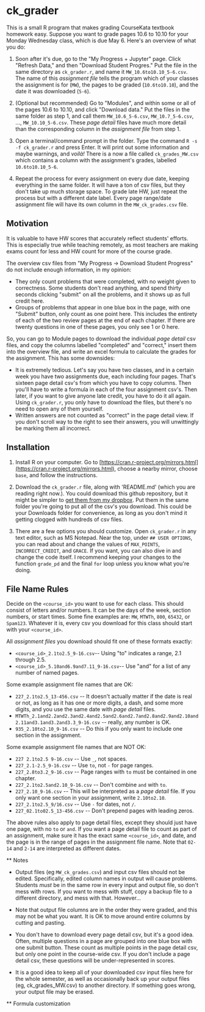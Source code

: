 # ck_grader

This is a small R program that makes grading CourseKata textbook homework easy. Suppose you want to grade pages 10.6 to 10.10 for your Monday Wednesday class, which is due May 6. Here's an overview of what you do:

1. Soon after it's due, go to the "My Progress + Jupyter" page. Click "Refresh Data," and then "Download Student Progres." Put the file in the same directory as `ck_grader.r`, and name it `MW_10.6to10.10_5-6.csv`. The name of this *assignment file* tells the program which of your classes the assignment is for (`MW`), the pages to be graded (`10.6to10.10`), and the date it was downloaded (`5-6`).

2. (Optional but recommended) Go to "Modules", and within some or all of the pages 10.6 to 10.10, and click "Download data." Put the files in the same folder as step 1, and call them `MW_10.6_5-6.csv`, `MW_10.7_5-6.csv`, ..., `MW_10.10_5-6.csv`. These *page detail* files have much more detail than the corresponding column in the *assignment file* from step 1.

3. Open a terminal/command prompt in the folder. Type the command `R -s -f ck_grader.r` and press Enter. It will print out some information and maybe warnings, and *voilà!* There is a now a file called `ck_grades_MW.csv` which contains a column with the assignment's grades, labelled `10.6to10.10_5-6`.

4. Repeat the process for every assignment on every due date, keeping everything in the same folder. It will have a ton of csv files, but they don't take up much storage space. To grade late HW, just repeat the process but with a different date label. Every page range/date assignment file will have its own column in the `MW_ck_grades.csv` file.

## Motivation

It is valuable to have HW scores that accurately reflect students' efforts. This is especially true while teaching remotely, as most teachers are making exams count for less and HW count for more of the course grade.

The overview csv files from "My Progress -> Download Student Progress" do not include enough information, in my opinion:

- They only count problems that were completed, with no weight given to correctness. Some students don't read anything, and spend thirty seconds clicking "submit" on all the problems, and it shows up as full credit here.
- Groups of problems that appear in one blue box in the page, with one "Submit" button, only count as one point here. This includes the entirety of each of the two review pages at the end of each chapter. If there are twenty questions in one of these pages, you only see 1 or 0 here.

So, you can go to Module pages to download the individual *page detail* csv files, and copy the columns labelled "completed" and "correct," insert them into the overview file, and write an excel formula to calculate the grades for the assignment. This has some downsides:

- It is extremely tedious. Let's say you have two classes, and in a certain week you have two assignments due, each including four pages. That's sixteen page detail csv's from which you have to copy columns. Then you'll have to write a formula in each of the four assignment csv's. Then later, if you want to give anyone late credit, you have to do it all again. Using `ck_grader.r`, you only have to download the files, but there's no need to open any of them yourself.
- Written answers are not counted as "correct" in the page detail view. If you don't scroll way to the right to see their answers, you will unwittingly be marking them all incorrect.

## Installation

1. Install R on your computer. Go to [https://cran.r-project.org/mirrors.html](https://cran.r-project.org/mirrors.html), choose a nearby mirror, choose `base`, and follow the instructions.

2. Download the `ck_grader.r` file, along with 'README.md' (which you are reading right now.). You could download this github repository, but it might be simpler to [get them from my dropbox](https://www.dropbox.com/sh/jl7t98jy3c28cnn/AABPrtCmk8ZkhCvtKsfBzr8Ga?dl=0). Put them in the same folder you're going to put all of the csv's you download. This could be your Downloads folder for convenience, as long as you don't mind it getting clogged with hundreds of csv files.

3. There are a few options you should customize. Open `ck_grader.r` in any text editor, such as MS Notepad. Near the top, under `## USER OPTIONS`, you can read about and change the values of `MAX_POINTS`, `INCORRECT_CREDIT`, and `GRACE`. If you want, you can also dive in and change the code itself. I recommend keeping your changes to the function `grade_pd` and the final `for` loop unless you know what you're doing.

## File Name Rules

Decide on the `<course_id>` you want to use for each class. This should consist of letters and/or numbers. It can be the days of the week, section numbers, or start times. Some fine examples are: `MW`, `MTWTh`, `800`, `65432`, or `Spam123`. Whatever it is, every csv you download for this class should start with your `<course_id>`.

All *assignment files* you download should fit one of these formats exactly: 

- `<course_id>_2.1to2.5_9-16.csv`-- Using "to" indicates a range, 2.1 through 2.5.
- `<course_id>_5.10and6.9and7.11_9-16.csv`-- Use "and" for a list of any number of named pages.

Some example assignment file names that are OK:

- `227_2.1to2.5_13-456.csv` -- It doesn't actually matter if the date is real or not, as long as it has one or more digits, a dash, and some more digits, and you use the same date with *page detail* files.
- `MTWTh_2.1and2.2and2.3and2.4and2.5and2.6and2.7and2.8and2.9and2.10and2.11and3.1and3.2and3.3_9-16.csv` -- really, any number is OK.
- `935_2.10to2.10_9-16.csv` -- Do this if you only want to include one section in the assignment.

Some example assignment file names that are NOT OK:

- `227 2.1to2.5 9-16.csv` -- Use `_`, not spaces.
- `227_2.1-2.5_9-16.csv` -- Use `to`, not `-` for page ranges.
- `227_2.8to3.2_9-16.csv` -- Page ranges with `to` must be contained in one chapter.
- `227_2.1to2.5and2.10_9-16.csv` -- Don't combine `and` with `to`.
- `227_2.10_9-16.csv` -- This will be interpreted as a *page detail* file. If you only want one section in your assignment, write `2.10to2.10`.
- `227_2.1to2.5_9/16.csv` -- Use `-` for dates, not `/`.
- `227_02.1to02.5_13-456.csv` -- Don't prepend pages with leading zeros.

The above rules also apply to page detail files, except they should just have one page, with no `to` or `and`. If you want a page detail file to count as part of an assignment, make sure it has the exact same `<course_id>`, and date, and the page is in the range of pages in the assignment file name. Note that `02-14` and `2-14` are interpreted as different dates.

** Notes

- Output files (eg `MW_ck_grades.csv`) and input csv files should not be edited. Specifically, edited column names in output will cause problems. Students *must* be in the same row in every input and output file, so don't mess with rows. If you want to mess with stuff, copy a backup file to a different directory, and mess with that. However...

- Note that output file columns are in the order they were graded, and this may not be what you want. It is OK to move around entire columns by cutting and pasting.

- You don't have to download every page detail csv, but it's a good idea. Often, multiple questions in a page are grouped into one blue box with one submit button. These count as multiple points in the page detail csv, but only one point in the course-wide csv. If you don't include a page detail csv, these questions will be under-represented in scores.

- It is a good idea to keep all of your downloaded csv input files here for the whole semester, as well as occasionally back up your output files (eg, ck_grades_MW.csv) to another directory. If something goes wrong, your output file may be erased.

** Formula customization



